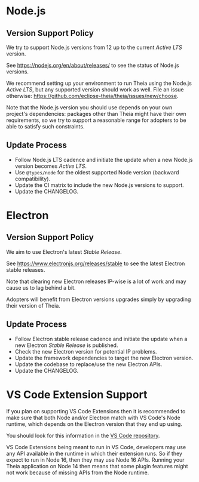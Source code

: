 # Node.js

## Version Support Policy

We try to support Node.js versions from 12 up to the current _Active LTS_ version.

See https://nodejs.org/en/about/releases/ to see the status of Node.js versions.

We recommend setting up your environment to run Theia using the Node.js _Active LTS_, but any supported version should work as well. File an issue otherwise: https://github.com/eclipse-theia/theia/issues/new/choose.

Note that the Node.js version you should use depends on your own project's dependencies: packages other than Theia might have their own requirements, so we try to support a reasonable range for adopters to be able to satisfy such constraints.

## Update Process

- Follow Node.js LTS cadence and initiate the update when a new Node.js version becomes _Active LTS_.
- Use `@types/node` for the oldest supported Node version (backward compatibility).
- Update the CI matrix to include the new Node.js versions to support.
- Update the CHANGELOG.

# Electron

## Version Support Policy

We aim to use Electron's latest _Stable Release_.

See https://www.electronjs.org/releases/stable to see the latest Electron stable releases.

Note that clearing new Electron releases IP-wise is a lot of work and may cause us to lag behind a bit.

Adopters will benefit from Electron versions upgrades simply by upgrading their version of Theia.

## Update Process

- Follow Electron stable release cadence and initiate the update when a new Electron _Stable Release_ is published.
- Check the new Electron version for potential IP problems.
- Update the framework dependencies to target the new Electron version.
- Update the codebase to replace/use the new Electron APIs.
- Update the CHANGELOG.

# VS Code Extension Support

If you plan on supporting VS Code Extensions then it is recommended to make sure that both Node and/or Electron match
with VS Code's Node runtime, which depends on the Electron version that they end up using.

You should look for this information in the [VS Code repository](https://github.com/microsoft/vscode).

VS Code Extensions being meant to run in VS Code, developers may use any API available in the runtime in which their
extension runs. So if they expect to run in Node 16, then they may use Node 16 APIs. Running your Theia application
on Node 14 then means that some plugin features might not work because of missing APIs from the Node runtime.
